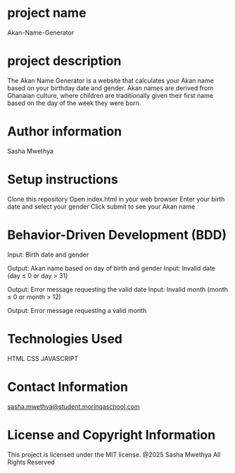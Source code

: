 # project name
Akan-Name-Generator
# project description
The Akan Name Generator is a website that calculates your Akan name based on your birthday date and gender. 
Akan names are derived from Ghanaian culture, where children are traditionally given their first name based on the day of the week they were born.
# Author information
Sasha Mwethya
# Setup instructions
Clone this repository
Open index.html in your web browser
Enter your birth date and select your gender
Click submit to see your Akan name

# Behavior-Driven Development (BDD)
Input: Birth date and gender

Output: Akan name based on day of birth and gender
Input: Invalid date (day ≤ 0 or day > 31)

Output: Error message requesting the valid date
Input: Invalid month (month ≤ 0 or month > 12)

Output: Error message requesting a valid month

# Technologies Used
HTML
CSS
JAVASCRIPT
# Contact Information
sasha.mwethya@student.moringaschool.com
# License and Copyright Information
This project is licensed under the MIT license. @2025 Sasha Mwethya All Rights Reserved 
